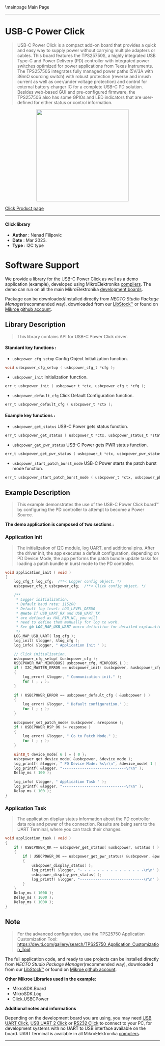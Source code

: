 \mainpage Main Page

---
# USB-C Power Click

> USB-C Power Click is a compact add-on board that provides a quick 
> and easy way to supply power without carrying multiple adapters or cables. 
> This board features the TPS25750S, a highly integrated USB Type-C and Power Delivery (PD) controller 
> with integrated power switches optimized for power applications from Texas Instruments. 
> The TPS25750S integrates fully managed power paths (5V/3A with 36mΩ sourcing switch) 
> with robust protection (reverse and inrush current as well as over/under voltage protection) 
> and control for external battery charger IC for a complete USB-C PD solution. Besides web-based GUI 
> and pre-configured firmware, the TPS25750S also has some GPIOs and LED indicators 
> that are user-defined for either status or control information.

<p align="center">
  <img src="https://download.mikroe.com/images/click_for_ide/usbcpower_click.png" height=300px>
</p>

[Click Product page](https://www.mikroe.com/usb-c-power-click)

---


#### Click library

- **Author**        : Nenad Filipovic
- **Date**          : Mar 2023.
- **Type**          : I2C type


# Software Support

We provide a library for the USB-C Power Click
as well as a demo application (example), developed using MikroElektronika
[compilers](https://www.mikroe.com/necto-studio).
The demo can run on all the main MikroElektronika [development boards](https://www.mikroe.com/development-boards).

Package can be downloaded/installed directly from *NECTO Studio Package Manager*(recommended way), downloaded from our [LibStock&trade;](https://libstock.mikroe.com) or found on [Mikroe github account](https://github.com/MikroElektronika/mikrosdk_click_v2/tree/master/clicks).

## Library Description

> This library contains API for USB-C Power Click driver.

#### Standard key functions :

- `usbcpower_cfg_setup` Config Object Initialization function.
```c
void usbcpower_cfg_setup ( usbcpower_cfg_t *cfg );
```

- `usbcpower_init` Initialization function.
```c
err_t usbcpower_init ( usbcpower_t *ctx, usbcpower_cfg_t *cfg );
```

- `usbcpower_default_cfg` Click Default Configuration function.
```c
err_t usbcpower_default_cfg ( usbcpower_t *ctx );
```

#### Example key functions :

- `usbcpower_get_status`  USB-C Power gets status function.
```c
err_t usbcpower_get_status ( usbcpower_t *ctx, usbcpower_status_t *status )
```

- `usbcpower_get_pwr_status` USB-C Power gets PWR status function.
```c
err_t usbcpower_get_pwr_status ( usbcpower_t *ctx, usbcpower_pwr_status_t *pwr_status );
```

- `usbcpower_start_patch_burst_mode` USB-C Power starts the patch burst mode function.
```c
err_t usbcpower_start_patch_burst_mode ( usbcpower_t *ctx, usbcpower_pbms_cfg_t pbms_cfg, uint32_t *response );
```

## Example Description

> This example demonstrates the use of the USB-C Power Click board™
> by configuring the PD controller to attempt to become a Power Source.

**The demo application is composed of two sections :**

### Application Init

> The initialization of I2C module, log UART, and additional pins.
> After the driver init, the app executes a default configuration,
> depending on PD Device Mode, the app performs the patch bundle update tasks
> for loading a patch bundle in burst mode to the PD controller.

```c
void application_init ( void ) 
{
    log_cfg_t log_cfg;  /**< Logger config object. */
    usbcpower_cfg_t usbcpower_cfg;  /**< Click config object. */

    /** 
     * Logger initialization.
     * Default baud rate: 115200
     * Default log level: LOG_LEVEL_DEBUG
     * @note If USB_UART_RX and USB_UART_TX 
     * are defined as HAL_PIN_NC, you will 
     * need to define them manually for log to work. 
     * See @b LOG_MAP_USB_UART macro definition for detailed explanation.
     */
    LOG_MAP_USB_UART( log_cfg );
    log_init( &logger, &log_cfg );
    log_info( &logger, " Application Init " );

    // Click initialization.
    usbcpower_cfg_setup( &usbcpower_cfg );
    USBCPOWER_MAP_MIKROBUS( usbcpower_cfg, MIKROBUS_1 );
    if ( I2C_MASTER_ERROR == usbcpower_init( &usbcpower, &usbcpower_cfg ) ) 
    {
        log_error( &logger, " Communication init." );
        for ( ; ; );
    }
    
    if ( USBCPOWER_ERROR == usbcpower_default_cfg ( &usbcpower ) )
    {
        log_error( &logger, " Default configuration." );
        for ( ; ; );
    }
    
    usbcpower_set_patch_mode( &usbcpower, &response );
    if ( USBCPOWER_RSP_OK != response )
    {
        log_error( &logger, " Go to Patch Mode." );
        for ( ; ; );
    }
    
    uint8_t device_mode[ 6 ] = { 0 };
    usbcpower_get_device_mode( &usbcpower, &device_mode );
    log_printf( &logger, " PD Device Mode: %s\r\n", &device_mode[ 1 ] );
    log_printf( &logger, "-----------------------------\r\n" );
    Delay_ms ( 100 );
    
    log_info( &logger, " Application Task " );
    log_printf( &logger, "-----------------------------\r\n" );
    Delay_ms ( 100 );
}
```

### Application Task

> The application display status information about 
> the PD controller data role and power of the connection.
> Results are being sent to the UART Terminal, where you can track their changes.

```c
void application_task ( void ) 
{
    if ( USBCPOWER_OK == usbcpower_get_status( &usbcpower, &status ) )
    {
        if ( USBCPOWER_OK == usbcpower_get_pwr_status( &usbcpower, &pwr_status ) )
        {
            usbcpower_display_status( );
            log_printf( &logger, "- - - - - - - - - - - - - - -\r\n" );
            usbcpower_display_pwr_status( );
            log_printf( &logger, "-----------------------------\r\n" );
        }
    }
    Delay_ms ( 1000 );
    Delay_ms ( 1000 );
    Delay_ms ( 1000 );
}
```

## Note

> For the advanced configuration, use the TPS25750 Application Customization Tool:
> https://dev.ti.com/gallery/search/TPS25750_Application_Customization_Tool

The full application code, and ready to use projects can be installed directly from *NECTO Studio Package Manager*(recommended way), downloaded from our [LibStock&trade;](https://libstock.mikroe.com) or found on [Mikroe github account](https://github.com/MikroElektronika/mikrosdk_click_v2/tree/master/clicks).

**Other Mikroe Libraries used in the example:**

- MikroSDK.Board
- MikroSDK.Log
- Click.USBCPower

**Additional notes and informations**

Depending on the development board you are using, you may need
[USB UART Click](https://www.mikroe.com/usb-uart-click),
[USB UART 2 Click](https://www.mikroe.com/usb-uart-2-click) or
[RS232 Click](https://www.mikroe.com/rs232-click) to connect to your PC, for
development systems with no UART to USB interface available on the board. UART
terminal is available in all MikroElektronika
[compilers](https://shop.mikroe.com/compilers).

---
